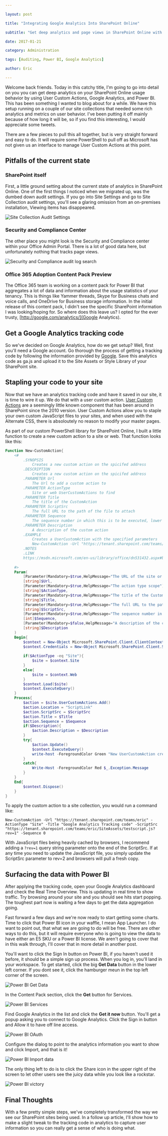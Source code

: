 ```yaml
---

layout: post

title: "Integrating Google Analytics Into SharePoint Online"

subtitle: "Get deep analytics and page views in SharePoint Online with Google Analytics"

date: 2017-01-21

category: Administration

tags: [Auditing, Power BI, Google Analytics]

author: Eric

---
```


Welcome back friends. Today in this catchy title, I'm going to go into detail on you you can get deep analytics on your SharePoint Online usage behavior by using User Custom Actions, Google Analytics, and Power BI. This has been something I wanted to blog about for a while. We have this setup running on a couple of our site collections that needed some rich analytics and metrics on user behavior. I've been putting it off mainly because of how long it will be, so if you find this interesting, I would appreciate some tweets.

There are a few pieces to pull this all together, but is very straight forward and easy to do. It will require some PowerShell to pull off as Microsoft has not given us an interface to manage User Custom Actions at this point.

## Pitfalls of the current state

### SharePoint itself

First, a little ground setting about the current state of analytics in SharePoint Online. One of the first things I noticed when we migrated up, was the dumbed down audit settings. If you go into Site Settings and go to Site Collection audit settings, you'll see a glaring omission from an on-premises installation, Viewing items has disappeared.

![Site Collection Audit Settings](http://ericjalexander.com/img/audit_settings.png "Site Collection Audit Settings") 

### Security and Compliance Center

The other place you might look is the Security and Compliance center within your Office Admin Portal. There is a lot of good data here, but unfortunately nothing that tracks page views. 

![Security and Compliance audit log search](http://ericjalexander.com/img/security_compliance.png "Security and Compliance audit log search") 

### Office 365 Adoption Content Pack Preview

The Office 365 team is working on a content pack for Power BI that aggregates a lot of data and information about the usage statistics of your tenancy. This is things like Yammer threads, Skype for Business chats and voice calls, and OneDrive for Business storage information. In the initial release of this content pack, I didn't see the specific SharePoint information I was looking/hoping for. So where does this leave us? I opted for the ever trusty, [http://google.com/analytics/](Google Analytics).

## Get a Google Analytics tracking code

So we've decided on Google Analytics, how do we get setup? Well, first you'll need a Google account. Go thorough the process of getting a tracking code by following the information provided by [Google](https://support.google.com/analytics/answer/1008015?hl=en). Save this analytics code as ga.js and upload it to the Site Assets or Style Library of your SharePoint site.

## Stapling your code to your site

Now that we have an analytics tracking code and have it saved in our site, it is time to wire it up. We do that with a user custom action. [User Custom Actions](https://msdn.microsoft.com/en-us/library/office/ee538686(v=office.14).aspx) are a seemingly little known component that has been around in SharePoint since the 2010 version. User Custom Actions allow you to staple your own custom JavaScript files to your sites, and when used with the Alternate CSS, there is absoloutely no reason to modify your master pages.

As part of our custom PowerShell library for SharePoint Online, I built a little function to create a new custom action to a site or web. That function looks like this:

```PowerShell
Function New-CustomAction{
    <#
		.SYNOPSIS
            Creates a new custom action on the spicifed address
	    .DESCRIPTION	
            Creates a new custom action on the spicifed address
	    .PARAMETER Url
            The Url to add a custom action to
        .PARAMETER ActionType
            Site or web UserCustomActions to find
        .PARAMETER Title
            The title of the CustomAction
        .PARAMETER ScriptSrc
            The full URL to the path of the file to attach
        .PARAMETER Sequence
            The sequence number in which this is to be executed, lower numbers get executed first
        .PARAMETER Description
            A description of the custom action
        .EXAMPLE
            Creates a UserCustomAction with the specified parameters
            New-CustomAction -Url "https://tenant.sharepoint.com/teams/eric/subsite" -ActionType "Web" -Title "Google Analytics Tracking code" -ScriptSrc "https://tenant.sharepoint.com/teams/eric/subsite/SiteAssets/ga.js" -Sequence 0
		.NOTES
        .LINK
        https://msdn.microsoft.com/en-us/library/office/dn531432.aspx#bk_UserCustomAction
        	
	#>
    Param(
        [Parameter(Mandatory=$true,HelpMessage="The URL of the site or web")][ValidateNotNull()]
        [string]$Url,
        [Parameter(Mandatory=$true,HelpMessage="The action type scope")][ValidateSet("Site","Web")]
        [string]$ActionType,
        [Parameter(Mandatory=$true,HelpMessage="The title of the CustomAction")][ValidateNotNull()]
        [string]$Title,
        [Parameter(Mandatory=$true,HelpMessage="The full URL to the path of the file to attach")][ValidateNotNull()]
        [string]$ScriptSrc,
        [Parameter(Mandatory=$true,HelpMessage="The sequence number in which this is to be executed")][ValidateNotNull()]
        [int]$Sequence,
        [Parameter(Mandatory=$false,HelpMessage="A description of the custom action")]
        [string]$Description
    )
    Begin{
        $context = New-Object Microsoft.SharePoint.Client.ClientContext($Url) 
        $context.Credentials = New-Object Microsoft.SharePoint.Client.SharePointOnlineCredentials($global:cloudAdminUser.UserName, $global:cloudAdminUser.Password)
                
        if($ActionType -eq "Site"){
            $site = $context.Site
        }
        else{
            $site = $context.Web
        }
        $context.Load($site)
        $context.ExecuteQuery()
    }
    Process{       
        $action = $site.UserCustomActions.Add()
        $action.Location = "ScriptLink"
        $action.ScriptSrc = $ScriptSrc
        $action.Title = $Title
        $action.Sequence = $Sequence
        if($Description){
            $action.Description = $Description
        }
        try{
            $action.Update()
            $context.ExecuteQuery()
            write-host -ForegroundColor Green "New UserCustomAction created successfully!" 
        }
        catch{
            Write-Host -ForegroundColor Red $_.Exception.Message
        }
    }
    End{
        $context.Dispose()
    }
}
```

To apply the custom action to a site collection, you would run a command like:

```
New-CustomAction -Url "https://tenant.sharepoint.com/teams/eric" -ActionType "Site" -Title "Google Analytics Tracking code" -ScriptSrc "https://tenant.sharepoint.com/teams/eric/SiteAssets/testscript.js?rev=1" -Sequence 0
```

With JavaScript files being heavily cached by browsers, I recommend adding a `?rev=1` query string parameter onto the end of the ScriptSrc. If at any time you need to update the JavaScript file, you simply update the ScriptSrc parameter to rev=2 and browsers will pull a fresh copy.

## Surfacing the data with Power BI

After applying the tracking code, open your Google Analytics dashboard and check the Real Time Overview. This is updating in real time to show traffic. Try browsing around your site and you should see hits start popping. The toughest part now is waiting a few days to get the data aggregation going.

Fast forward a few days and we're now ready to start getting some charts. Time to click that Power BI icon in your waffle, I mean App Launcher. I do want to point out, that what we are going to do will be free. There are other ways to do this, but it will require everyone who is going to view the data to have either an E5 SKU or a Power BI license. We aren't going to cover that in this walk through, I'll cover that in more detail in another post.

You'll want to click the Sign In button on Power BI, if you haven't used it before, it should be a simple sign up process. When you log in, you'll land in your workspace. To get started, click the big **Get Data** button in the lower left corner. If you dont see it, click the hamburger meun in the top left corner of the screen.

![Power BI Get Data](http://ericjalexander.com/img/powerbi_getdata.png "Get Data")

In the Content Pack section, click the **Get** button for Services.

![Power BI Services](http://ericjalexander.com/img/powerbi_services.png "Services")

Find Google Analytics in the list and click the **Get it now** button. You'll get a popup asking you to connect to Google Analytics. Click the Sign in button and Allow it to have off line access.

![Power BI OAuth](http://ericjalexander.com/img/powerbi_oauth.png "OAuth")

Configure the dialog to point to the analytics information you want to show and click Import, and that is it!

![Power BI Import data](http://ericjalexander.com/img/powerbi_import.png "Import data")

The only thing left to do is to click the Share icon in the upper right of the screen to let other users see the juicy data while you look like a rockstar.

![Power BI victory](http://ericjalexander.com/img/powerbi_victory.png "Winning")

## Final Thoughts

With a few pretty simple steps, we've completely transformed the way we see our SharePoint sites being used. In a follow up article, I'll show how to make a slight tweak to the tracking code in analytics to capture user information so you can really get a sense of who is doing what.
